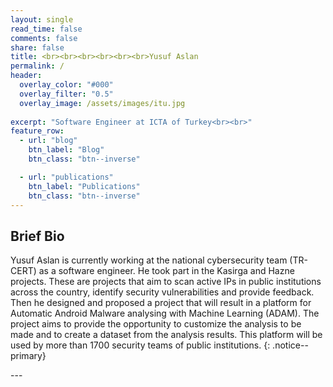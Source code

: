 ```yaml
---
layout: single
read_time: false
comments: false
share: false
title: <br><br><br><br><br><br>Yusuf Aslan
permalink: /
header:
  overlay_color: "#000"
  overlay_filter: "0.5"
  overlay_image: /assets/images/itu.jpg
  
excerpt: "Software Engineer at ICTA of Turkey<br><br>"
feature_row:
  - url: "blog"
    btn_label: "Blog"
    btn_class: "btn--inverse"

  - url: "publications"
    btn_label: "Publications"
    btn_class: "btn--inverse"
---
```


## Brief Bio
Yusuf Aslan is currently working at the national cybersecurity team (TR-CERT) as a software
engineer. He took part in the Kasirga and Hazne projects. These are projects that aim to scan
active IPs in public institutions across the country, identify security vulnerabilities and
provide feedback. Then he designed and proposed a project that will result in a platform for
Automatic Android Malware analysing with Machine Learning (ADAM). The project aims
to provide the opportunity to customize the analysis to be made and to create a dataset from
the analysis results. This platform will be used by more than 1700 security teams of public
institutions.
{: .notice--primary}

<div id='featured'></div>
---
